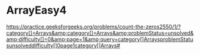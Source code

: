 # ArrayEasy4
https://practice.geeksforgeeks.org/problems/count-the-zeros2550/1/?category[]=Arrays&amp;category[]=Arrays&amp;problemStatus=unsolved&amp;difficulty[]=0&amp;page=1&amp;query=category[]ArraysproblemStatusunsolveddifficulty[]0page1category[]Arrays#

